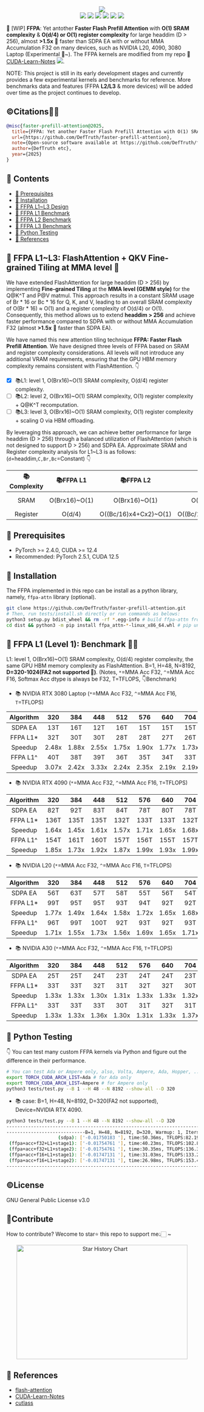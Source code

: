 <div align='center'>
  <img src=https://github.com/user-attachments/assets/9f764ccf-3dce-43c2-b2ae-aa068231dea2 >
</div> 

<div align='center'>
  <img src=https://img.shields.io/badge/Language-CUDA/Python-brightgreen.svg >
  <img src=https://img.shields.io/github/watchers/DefTruth/faster-prefill-attention?color=9cc >
  <img src=https://img.shields.io/github/forks/DefTruth/faster-prefill-attention.svg?style=social >
  <img src=https://img.shields.io/github/stars/DefTruth/faster-prefill-attention.svg?style=social >
  <img src=https://img.shields.io/badge/Release-v0.0.1-brightgreen.svg >
  <img src=https://img.shields.io/badge/License-GPLv3.0-turquoise.svg >
 </div>   
 
🤖 [WIP] **FFPA**: Yet antother **Faster Flash Prefill Attention** with **O(1) SRAM complexity** & **O(d/4) or O(1) register complexity** for large headdim (D > 256), almost **>1.5x** 🎉 faster than SDPA EA with or without MMA Accumulation F32 on many devices, such as NVIDIA L20, 4090, 3080 Laptop (Experimental 👀~). The FFPA kernels are modified from my repo 📖[CUDA-Learn-Notes](https://github.com/DefTruth/CUDA-Learn-Notes/tree/main/kernels/flash-attn)  ![](https://img.shields.io/github/stars/DefTruth/CUDA-Learn-Notes.svg?style=social).

<!--
|Tensor Cores|Loop over N/D |Tile Block (Br, Bc) |MMA (m16n8k16)|
|:---:|:---:|:---:|:---:|
|✔️|✔️|✔️|✔️|
|Pack LDST (128 bits)|SMEM **Swizzle**/Padding |Copy Async|Tile MMA (More Threads) |
|✔️|✔️|✔️|✔️|
|Tile Warp (More Values) |Multi Stages (1/2) |Collective Store (**Shfl**)|**Split Q**|
|✔️|✔️|✔️|✔️|
|**QKV Fine-grained Tiling**|**Shared QKV** SMEM|**FFPA L1 Level**|**FFPA L2/L3 Level** |
|✔️|✔️|✔️|?|
-->

NOTE: This project is still in its early development stages and currently provides a few experimental kernels and benchmarks for reference. More benchmarks data and features (FFPA **L2/L3** & more devices) will be added over time as the project continues to develop. 

## ©️Citations🎉🎉

```BibTeX
@misc{faster-prefill-attention@2025,
  title={FFPA: Yet another Faster Flash Prefill Attention with O(1) SRAM complexity for large headdim.},
  url={https://github.com/DefTruth/faster-prefill-attention},
  note={Open-source software available at https://github.com/DefTruth/faster-prefill-attention},
  author={DefTruth etc},
  year={2025}
}
```

## 📖 Contents

- [📖 Prerequisites](#prerequisites)
- [📖 Installation](#install)
- [📖 FFPA L1~L3 Design](#ffpa-design)
- [📖 FFPA L1 Benchmark](#L1-bench)
- [📖 FFPA L2 Benchmark](#L1-bench)
- [📖 FFPA L3 Benchmark](#L1-bench)
- [📖 Python Testing](#python-test)
- [📖 References](#ref)

## 📖 FFPA L1~L3: FlashAttention + QKV Fine-grained Tiling at MMA level 🔑️
<div id="ffpa-design"></div>  

We have extended FlashAttention for large headdim (D > 256) by implementing **Fine-grained Tiling** at the **MMA level (GEMM style)** for the Q@K^T and P@V matmul. This approach results in a constant SRAM usage of Br * 16 or Bc * 16 for Q, K, and V, leading to an overall SRAM complexity of O(Br * 16) ≈ O(1) and a register complexity of O(d/4) or O(1). Consequently, this method allows us to extend **headdim > 256** and achieve faster performance compared to SDPA with or without MMA Accumulation F32 (almost **>1.5x** 🎉 faster than SDPA EA). 

We have named this new attention tiling technique **FFPA: Faster Flash Prefill Attention**. We have designed three levels of FFPA based on SRAM and register complexity considerations. All levels will not introduce any additional VRAM requirements, ensuring that the GPU HBM memory complexity remains consistent with FlashAttention. 👇

- [x] 📚L1: level 1, O(Brx16)~O(1) SRAM complexity, O(d/4) register complexity.  
- [ ] 📚L2: level 2, O(Brx16)~O(1) SRAM complexity, O(1) register complexity + Q@K^T recomputation.  
- [ ] 📚L3: level 3, O(Brx16)~O(1) SRAM complexity, O(1) register complexity + scaling O via HBM offloading. 

By leveraging this approach, we can achieve better performance for large headdim (D > 256) through a balanced utilization of FlashAttention (which is not designed to support D > 256) and SDPA EA. Approximate SRAM and Register complexity analysis for L1~L3 is as follows: (`d`=headdim,`C,Br,Bc`=Constant) 👇

|📚Complexity| 📚FFPA L1 |  📚FFPA L2 |  📚FFPA L3 | 📚FlashAttention | 
|:---:|:---:|:---:|:---:|:---:| 
|SRAM | O(Brx16)~O(1) | O(Brx16)~O(1) | O(Brx16)~O(1) | ~O(3xBrxd), QKV |
|Register | O(d/4) | O((Bc/16)x4+Cx2)~O(1)|O((Bc/16)x4+Cx2)~O(1)| ~O(d/2), SO |

## 📖 Prerequisites
<div id="prerequisites"></div>  

- PyTorch >= 2.4.0, CUDA >= 12.4
- Recommended: PyTorch 2.5.1, CUDA 12.5

## 📖 Installation  

<div id="install"></div>  

The FFPA implemented in this repo can be install as a python library, namely, `ffpa-attn` library (optional). 
```bash
git clone https://github.com/DefTruth/faster-prefill-attention.git
# Then, run tests/install.sh directly or run commands as belows:
python3 setup.py bdist_wheel && rm -rf *.egg-info # build ffpa-attn from sources
cd dist && python3 -m pip install ffpa_attn-*-linux_x86_64.whl # pip uninstall ffpa-attn -y 
```

## 📖 FFPA L1 (Level 1): Benchmark 🎉🎉

<div id="L1-bench"></div>  

L1: level 1, O(Brx16)~O(1) SRAM complexity, O(d/4) register complexity, the same GPU HBM memory complexity as FlashAttention. B=1, H=48, N=8192, **D=320-1024(FA2 not supported 👀)**. (Notes, `*`=MMA Acc F32, `^`=MMA Acc F16, Softmax Acc dtype is always be F32, T=TFLOPS, 👇Benchmark)

- 📚 NVIDIA RTX 3080 Laptop (`*`=MMA Acc F32, `^`=MMA Acc F16, `T`=TFLOPS)

|Algorithm|320|384|448|512|576|640|704|768|832|896|960|1024|    
|:---:|:---:|:---:|:---:|:---:|:---:|:---:|:---:|:---:|:---:|:---:|:---:|:---:|  
|SDPA EA|13T|16T|12T|16T|15T|15T|15T|15T|15T|15T|15T|15T|  
|FFPA L1*|32T|30T|30T|28T|28T|27T|26T|25T|25T|25T|25T|24T|   
|Speedup|2.48x|1.88x|2.55x|1.75x|1.90x|1.77x|1.73x|1.67x|1.66x|1.66x|1.66x|1.54x|  
|FFPA L1^|40T|38T|39T|36T|35T|34T|33T|32T|31T|31T|28T|27T|  
|Speedup|3.07x|2.42x|3.33x|2.24x|2.35x|2.19x|2.19x|2.13x|2.03x|2.03x|1.90x|1.74x|

- 📚 NVIDIA RTX 4090 (`*`=MMA Acc F32, `^`=MMA Acc F16, `T`=TFLOPS)

|Algorithm|320|384|448|512|576|640|704|768|832|896|960|1024|    
|:---:|:---:|:---:|:---:|:---:|:---:|:---:|:---:|:---:|:---:|:---:|:---:|:---:|  
|SDPA EA|82T|92T|83T|84T|78T|80T|78T|80T|78T|80T|78T|79T|
|FFPA L1*|136T|135T|135T|132T|133T|133T|132T|131T|130T|125T|123T|93T|
|Speedup|1.64x|1.45x|1.61x|1.57x|1.71x|1.65x|1.68x|1.62x|1.65x|1.56x|1.55x|1.17x| 
|FFPA L1^|154T|161T|160T|157T|156T|155T|157T|154T|149T|150T|145T|100T|
|Speedup|1.85x|1.73x|1.92x|1.87x|1.99x|1.93x|1.99x|1.90x|1.90x|1.88x|1.84x|1.25x|

- 📚 NVIDIA L20 (`*`=MMA Acc F32, `^`=MMA Acc F16, `T`=TFLOPS)

|Algorithm|320|384|448|512|576|640|704|768|832|896|960|1024|    
|:---:|:---:|:---:|:---:|:---:|:---:|:---:|:---:|:---:|:---:|:---:|:---:|:---:|  
|SDPA EA|56T|63T|57T|58T|55T|56T|54T|55T|54T|55T|54T|56T|
|FFPA L1*|99T|95T|95T|93T|94T|92T|92T|90T|89T|90T|90T|89T|
|Speedup|1.77x|1.49x|1.64x|1.58x|1.72x|1.65x|1.68x|1.63x|1.64x|1.63x|1.67x|1.58x| 
|FFPA L1^|96T|99T|100T|92T|93T|92T|93T|91T|90T|90T|88T|91T|
|Speedup|1.71x|1.55x|1.73x|1.56x|1.69x|1.65x|1.71x|1.64x|1.65x|1.63x|1.62x|1.62x|

- 📚 NVIDIA A30 (`*`=MMA Acc F32, `^`=MMA Acc F16, `T`=TFLOPS)

|Algorithm|320|384|448|512|576|640|704|768|832|896|960|1024|    
|:---:|:---:|:---:|:---:|:---:|:---:|:---:|:---:|:---:|:---:|:---:|:---:|:---:|  
|SDPA EA|25T|25T|24T|23T|24T|24T|23T|22T|22T|21T|21T|18T|
|FFPA L1*|33T|33T|32T|31T|32T|32T|30T|28T|25T|24T|24T|24T|
|Speedup|1.33x|1.33x|1.30x|1.31x|1.33x|1.33x|1.32x|1.23x|1.15x|1.11x|1.11x|1.27x|
|FFPA L1^|33T|33T|33T|30T|31T|32T|31T|30T|30T|27T|24T|23T|
|Speedup|1.33x|1.33x|1.36x|1.30x|1.31x|1.33x|1.37x|1.35x|1.35x|1.25x|1.11x|1.25x|

## 📖 Python Testing 
<div id="python-test"></div>  

👇 You can test many custom FFPA kernels via Python and figure out the difference in their performance.
```bash
# You can test Ada or Ampere only, also, Volta, Ampere, Ada, Hopper, ...
export TORCH_CUDA_ARCH_LIST=Ada # for Ada only
export TORCH_CUDA_ARCH_LIST=Ampere # for Ampere only
python3 tests/test.py --B 1 --H 48 --N 8192 --show-all --D 320 
```
- 📚 case: B=1, H=48, N=8192, D=320(FA2 not supported), Device=NVIDIA RTX 4090.
```bash
python3 tests/test.py --B 1 --H 48 --N 8192 --show-all --D 320
-------------------------------------------------------------------------------------------------
-----------------------------B=1, H=48, N=8192, D=320, Warmup: 1, Iters: 5-----------------------
                   (sdpa): ['-0.01750183 '], time:50.36ms, TFLOPS:82.19 (+0.00 %)(~1.00x)
 (ffpa+acc+f32+L1+stage1): ['-0.01754761 '], time:40.23ms, TFLOPS:102.87(+25.17%)(~1.25x)
 (ffpa+acc+f32+L1+stage2): ['-0.01754761 '], time:30.35ms, TFLOPS:136.34(+32.54%)(~1.66x)
 (ffpa+acc+f16+L1+stage1): ['-0.01747131 '], time:31.03ms, TFLOPS:133.27(+0.00 %)(~1.62x)
 (ffpa+acc+f16+L1+stage2): ['-0.01747131 '], time:26.98ms, TFLOPS:153.41(+12.51%)(~1.87x)
-------------------------------------------------------------------------------------------------
```

## ©️License

<div id="License"></div>  

GNU General Public License v3.0

## 🎉Contribute 

<div id="Contribute"></div>  

How to contribute? Wecome to star⭐️ this repo to support me👆🏻 ~

<div align='center'>
<a href="https://star-history.com/#DefTruth/faster-prefill-attention&Date">
 <picture>
   <source media="(prefers-color-scheme: dark)" srcset="https://api.star-history.com/svg?repos=DefTruth/faster-prefill-attention&type=Date&theme=dark" />
   <source media="(prefers-color-scheme: light)" srcset="https://api.star-history.com/svg?repos=DefTruth/faster-prefill-attention&type=Date" />
   <img img width=450 height=300 alt="Star History Chart" src="https://api.star-history.com/svg?repos=DefTruth/faster-prefill-attention&type=Date" />
 </picture>
</a>
</div>

## 📖 References   
<div id="ref"></div>  

- [flash-attention](https://github.com/Dao-AILab/flash-attention)
- [CUDA-Learn-Notes](https://github.com/DefTruth/CUDA-Learn-Notes)
- [cutlass](https://github.com/NVIDIA/cutlass)
